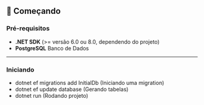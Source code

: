 ## 🚀 Começando

### Pré-requisitos

- **.NET SDK** (>= versão 6.0 ou 8.0, dependendo do projeto)
- **PostgreSQL** Banco de Dados

---

### Iniciando

- dotnet ef migrations add InitialDb (Iniciando uma migration)
- dotnet ef update database (Gerando tabelas)
- dotnet run (Rodando projeto)
